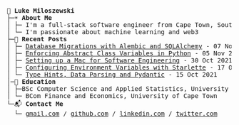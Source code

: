 <pre>

💾 <b>Luke Miloszewski</b>  
├─☀️ <b>About Me</b>
│ ├─ I'm a full-stack software engineer from Cape Town, South Africa
│ └─ I'm passionate about machine learning and web3
├─📝 <b>Recent Posts</b>  
│ ├─ <a href="https://www.lukemiloszewski.com/blog/database-migrations-with-alembic">Database Migrations with Alembic and SQLAlchemy</a> - 07 Nov 2021
│ ├─ <a href="https://www.lukemiloszewski.com/blog/abstract-class-variables">Enforcing Abstract Class Variables in Python</a> - 05 Nov 2021
│ ├─ <a href="https://www.lukemiloszewski.com/blog/setting-up-a-macbook">Setting up a Mac for Software Engineering</a> - 30 Oct 2021
│ ├─ <a href="https://www.lukemiloszewski.com/blog/starlette-env-configuration">Configuring Environment Variables with Starlette</a> - 17 Oct 2021
│ └─ <a href="https://www.lukemiloszewski.com/blog/pydantic-data-validation">Type Hints, Data Parsing and Pydantic</a> - 15 Oct 2021
│─🍎 <b>Education</b>  
│ ├─BSc Computer Science and Applied Statistics, University of Cape Town
│ └─ BCom Finance and Economics, University of Cape Town
└─📬 <b>Contact Me</b>  
  └─ <a href="mailto:lukemiloszewski@gmail.com">gmail.com</a> / <a href="https://github.com/lukemiloszewski">github.com</a> / <a href="https://linkedin.com/in/lukemiloszewski">linkedin.com</a> / <a href="https://twitter.com/lukemiloszewski">twitter.com</a>
</pre>
